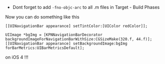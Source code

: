 * Dont forget to add `-fno-objc-arc` to all .m files in Target - Build Phases


Now you can do something like this

``` objc
[[UINavigationBar appearance] setTintColor:[UIColor redColor]];
    
UIImage *bgImg = [KPNNavigationBarDecorator backgroundImageForNavigationBarWithSize:CGSizeMake(320.f, 44.f)];
[[UINavigationBar appearance] setBackgroundImage:bgImg forBarMetrics:UIBarMetricsDefault];
```

on iOS 4 !!!